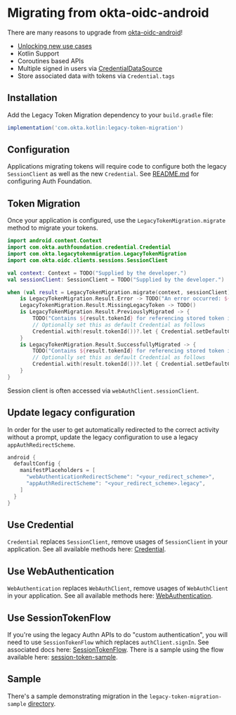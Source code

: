# Migrating from okta-oidc-android
There are many reasons to upgrade from [okta-oidc-android](https://github.com/okta/okta-oidc-android)!

- [Unlocking new use cases](README.md#unlocking-use-cases)
- Kotlin Support
- Coroutines based APIs
- Multiple signed in users via [CredentialDataSource](auth-foundation/src/main/java/com/okta/authfoundation/credential/CredentialDataSource.kt)
- Store associated data with tokens via `Credential.tags`

## Installation
Add the Legacy Token Migration dependency to your `build.gradle` file:

```gradle
implementation('com.okta.kotlin:legacy-token-migration')
```

## Configuration
Applications migrating tokens will require code to configure both the legacy `SessionClient` as well as the new `Credential`.
See [README.md](README.md) for configuring Auth Foundation.

## Token Migration
Once your application is configured, use the `LegacyTokenMigration.migrate` method to migrate your tokens.

```kotlin
import android.content.Context
import com.okta.authfoundation.credential.Credential
import com.okta.legacytokenmigration.LegacyTokenMigration
import com.okta.oidc.clients.sessions.SessionClient

val context: Context = TODO("Supplied by the developer.")
val sessionClient: SessionClient = TODO("Supplied by the developer.")

when (val result = LegacyTokenMigration.migrate(context, sessionClient)) {
    is LegacyTokenMigration.Result.Error -> TODO("An error occurred: ${result.exception}")
    LegacyTokenMigration.Result.MissingLegacyToken -> TODO()
    is LegacyTokenMigration.Result.PreviouslyMigrated -> {
        TODO("Contains ${result.tokenId} for referencing stored token in CredentialDataSource")
        // Optionally set this as default Credential as follows
        Credential.with(result.tokenId())?.let { Credential.setDefaultCredential(it) }
    }
    is LegacyTokenMigration.Result.SuccessfullyMigrated -> {
        TODO("Contains ${result.tokenId} for referencing stored token in CredentialDataSource")
        // Optionally set this as default Credential as follows
        Credential.with(result.tokenId())?.let { Credential.setDefaultCredential(it) }
    }
}
```

Session client is often accessed via `webAuthClient.sessionClient`.

## Update legacy configuration

In order for the user to get automatically redirected to the correct activity without a prompt, update the legacy configuration to use a legacy `appAuthRedirectScheme`.

```gradle
android {
  defaultConfig {
    manifestPlaceholders = [
      "webAuthenticationRedirectScheme": "<your_redirect_scheme>",
      "appAuthRedirectScheme": "<your_redirect_scheme>.legacy",
    ]
  }
}
```

## Use Credential

`Credential` replaces `SessionClient`, remove usages of `SessionClient` in your application.
See all available methods here: [Credential](auth-foundation/src/main/java/com/okta/authfoundation/credential/Credential.kt).

## Use WebAuthentication

`WebAuthentication` replaces `WebAuthClient`, remove usages of `WebAuthClient` in your application.
See all available methods here: [WebAuthentication](web-authentication-ui/src/main/java/com/okta/webauthenticationui/WebAuthentication.kt).

## Use SessionTokenFlow
If you're using the legacy Authn APIs to do "custom authentication", you will need to use `SessionTokenFlow` which replaces `authClient.signIn`.
See associated docs here: [SessionTokenFlow](oauth2/src/main/java/com/okta/oauth2/SessionTokenFlow.kt).
There is a sample using the flow available here: [session-token-sample](session-token-sample).

## Sample
There's a sample demonstrating migration in the `legacy-token-migration-sample` [directory](legacy-token-migration-sample).
